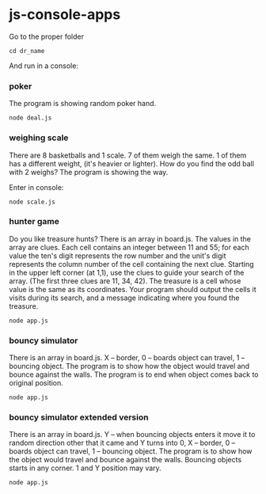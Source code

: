 # js-console-apps

Go to the proper folder

```node
cd dr_name
```

And run in a console:

### poker

The program is showing random poker hand.

```node
node deal.js
```

### weighing scale

There are 8 basketballs and 1 scale. 7 of them weigh the same. 1 of them has a different weight, (it's heavier or lighter). How do you find the odd ball with 2 weighs? The program is showing the way.

Enter in console:

```node
node scale.js
```

### hunter game

Do you like treasure hunts? There is an array in board.js. The values in the array are clues. Each cell contains an integer between 11 and 55; for each value the ten's digit represents the row number and the unit's digit represents the column number of the cell containing the next clue. Starting in the upper left corner (at 1,1), use the clues to guide your search of the array. (The first three clues are 11, 34, 42). The treasure is a cell whose value is the same as its coordinates. Your program should output the cells it visits during its search, and a message indicating where you found the treasure.

```node
node app.js
```

### bouncy simulator

There is an array in board.js. X – border, 0 – boards object can travel, 1 – bouncing object. The program is to show how the object would travel and bounce against the walls. The program is to end when object comes back to original position.

```node
node app.js
```

### bouncy simulator extended version

There is an array in board.js. Y – when bouncing objects enters it move it to random direction other that it came and Y turns into 0, X – border, 0 – boards object can travel, 1 – bouncing object. The program is to show how the object would travel and bounce against the walls. Bouncing objects starts in any corner. 1 and Y position may vary.

```node
node app.js
```
